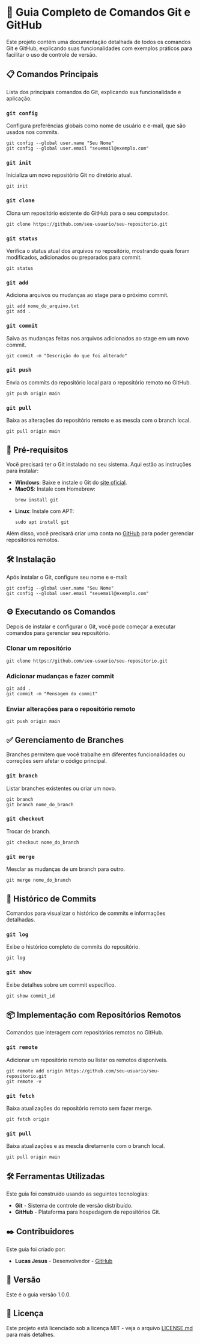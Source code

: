 <h1>🚀 Guia Completo de Comandos Git e GitHub</h1>

<p>Este projeto contém uma documentação detalhada de todos os comandos Git e GitHub, explicando suas funcionalidades com exemplos práticos para facilitar o uso de controle de versão.</p>

<h2>📋 Comandos Principais</h2>

<p>Lista dos principais comandos do Git, explicando sua funcionalidade e aplicação.</p>

<h3><code>git config</code></h3>
<p>Configura preferências globais como nome de usuário e e-mail, que são usados nos commits.</p>

<pre><code>git config --global user.name "Seu Nome"
git config --global user.email "seuemail@exemplo.com"
</code></pre>

<h3><code>git init</code></h3>
<p>Inicializa um novo repositório Git no diretório atual.</p>

<pre><code>git init</code></pre>

<h3><code>git clone</code></h3>
<p>Clona um repositório existente do GitHub para o seu computador.</p>

<pre><code>git clone https://github.com/seu-usuario/seu-repositorio.git</code></pre>

<h3><code>git status</code></h3>
<p>Verifica o status atual dos arquivos no repositório, mostrando quais foram modificados, adicionados ou preparados para commit.</p>

<pre><code>git status</code></pre>

<h3><code>git add</code></h3>
<p>Adiciona arquivos ou mudanças ao stage para o próximo commit.</p>

<pre><code>git add nome_do_arquivo.txt
git add .
</code></pre>

<h3><code>git commit</code></h3>
<p>Salva as mudanças feitas nos arquivos adicionados ao stage em um novo commit.</p>

<pre><code>git commit -m "Descrição do que foi alterado"</code></pre>

<h3><code>git push</code></h3>
<p>Envia os commits do repositório local para o repositório remoto no GitHub.</p>

<pre><code>git push origin main</code></pre>

<h3><code>git pull</code></h3>
<p>Baixa as alterações do repositório remoto e as mescla com o branch local.</p>

<pre><code>git pull origin main</code></pre>

<h2>🎯 Pré-requisitos</h2>

<p>Você precisará ter o Git instalado no seu sistema. Aqui estão as instruções para instalar:</p>

<ul>
  <li><strong>Windows</strong>: Baixe e instale o Git do <a href="https://git-scm.com/download/win">site oficial</a>.</li>
  <li><strong>MacOS</strong>: Instale com Homebrew:
    <pre><code>brew install git</code></pre>
  </li>
  <li><strong>Linux</strong>: Instale com APT:
    <pre><code>sudo apt install git</code></pre>
  </li>
</ul>

<p>Além disso, você precisará criar uma conta no <a href="https://github.com/">GitHub</a> para poder gerenciar repositórios remotos.</p>

<h2>🛠️ Instalação</h2>

<p>Após instalar o Git, configure seu nome e e-mail:</p>

<pre><code>git config --global user.name "Seu Nome"
git config --global user.email "seuemail@exemplo.com"
</code></pre>

<h2>⚙️ Executando os Comandos</h2>

<p>Depois de instalar e configurar o Git, você pode começar a executar comandos para gerenciar seu repositório.</p>

<h3>Clonar um repositório</h3>

<pre><code>git clone https://github.com/seu-usuario/seu-repositorio.git</code></pre>

<h3>Adicionar mudanças e fazer commit</h3>

<pre><code>git add .
git commit -m "Mensagem do commit"
</code></pre>

<h3>Enviar alterações para o repositório remoto</h3>

<pre><code>git push origin main</code></pre>

<h2>✅ Gerenciamento de Branches</h2>

<p>Branches permitem que você trabalhe em diferentes funcionalidades ou correções sem afetar o código principal.</p>

<h3><code>git branch</code></h3>
<p>Listar branches existentes ou criar um novo.</p>

<pre><code>git branch
git branch nome_do_branch
</code></pre>

<h3><code>git checkout</code></h3>
<p>Trocar de branch.</p>

<pre><code>git checkout nome_do_branch</code></pre>

<h3><code>git merge</code></h3>
<p>Mesclar as mudanças de um branch para outro.</p>

<pre><code>git merge nome_do_branch</code></pre>

<h2>🚀 Histórico de Commits</h2>

<p>Comandos para visualizar o histórico de commits e informações detalhadas.</p>

<h3><code>git log</code></h3>
<p>Exibe o histórico completo de commits do repositório.</p>

<pre><code>git log</code></pre>

<h3><code>git show</code></h3>
<p>Exibe detalhes sobre um commit específico.</p>

<pre><code>git show commit_id</code></pre>

<h2>📦 Implementação com Repositórios Remotos</h2>

<p>Comandos que interagem com repositórios remotos no GitHub.</p>

<h3><code>git remote</code></h3>
<p>Adicionar um repositório remoto ou listar os remotos disponíveis.</p>

<pre><code>git remote add origin https://github.com/seu-usuario/seu-repositorio.git
git remote -v
</code></pre>

<h3><code>git fetch</code></h3>
<p>Baixa atualizações do repositório remoto sem fazer merge.</p>

<pre><code>git fetch origin</code></pre>

<h3><code>git pull</code></h3>
<p>Baixa atualizações e as mescla diretamente com o branch local.</p>

<pre><code>git pull origin main</code></pre>

<h2>🛠️ Ferramentas Utilizadas</h2>

<p>Este guia foi construído usando as seguintes tecnologias:</p>

<ul>
  <li><strong>Git</strong> - Sistema de controle de versão distribuído.</li>
  <li><strong>GitHub</strong> - Plataforma para hospedagem de repositórios Git.</li>
</ul>

<h2>✒️ Contribuidores</h2>

<p>Este guia foi criado por:</p>

<ul>
  <li><strong>Lucas Jesus</strong> - Desenvolvedor - <a href="https://github.com/Lucasjpl1">GitHub</a></li>
</ul>

<h2>📌 Versão</h2>

<p>Este é o guia versão 1.0.0.</p>

<h2>📄 Licença</h2>

<p>Este projeto está licenciado sob a licença MIT - veja o arquivo <a href="LICENSE.md">LICENSE.md</a> para mais detalhes.</p>

